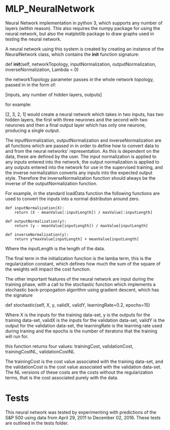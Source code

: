 # MLP_NeuralNetwork

Neural Network implementation in python 3, which supports any number of layers (within reason). This also requires the numpy package for using the neural network, but also the matplotlib package to draw graphs used in testing the neural network.

A neural network using this system is created by creating an instance of the NeuralNetwork class, which contains the __init__ function signature:

def __init__(self, networkTopology, inputNormalization, outputNormalization, inverseNormalization, Lambda = 0)

the networkTopology parameter passes in the whole network topology, passed in in the form of:

[inputs, any number of hidden layers, outputs]

for example:

[2, 3, 2, 1] would create a neural network which takes in two inputs, has two hidden layers, the first with three neurones and the second with two neurones and then a final output layer which has only one neurone, producing a single output.

The inputNormalization, outputNormalization and inverseNormalization are all functions which are passed in in order to define how to convert data to and from the neural networks' representation. As this is dependent on the data, these are defined by the user. The input normalization is applied to any inputs entered into the network, the output normalization is applied to any outputs entered into the network for use in the supervised training, and the inverse normalization converts any inputs into the expected output style. Therefore the inverseNormalization function should always be the inverse of the outputNormalization function.

For example, in the standard loadData function the following functions are used to convert the inputs into a normal distributon around zero. 

    def inputNormalization(X):
        return (X - meanValue[:inputLength]) / maxValue[:inputLength]

    def outputNormalization(y):
        return (y - meanValue[inputLength]) / maxValue[inputLength]

    def inverseNormalization(y):
        return y*maxValue[inputLength] + meanValue[inputLength]
        
Where the inputLength is the length of the data.

The final term in the initialization function is the lamba term, this is the regularization constant, which defines how much the sum of the square of the weights will impact the cost function. 

The other important features of the neural network are input during the training phase, with a call to the stochastic function which implements a stochastic back-propogation algorithm using gradient descent, which has the signature

def stochastic(self, X, y, validX, validY, learningRate=0.2, epochs=15)

Where X is the inputs for the training data-set, y is the outputs for the training data-set, validX is the inputs for the validation data-set, validY is the output for the validation data-set, the learningRate is the learning rate used during traning and the epochs is the number of iteratons that the training will run for.

this function returns four values: trainingCost, validationCost, trainingCostNL, validationCostNL

The trainingCost is the cost value associated with the training data-set, and the validationCost is the cost value associated with the validation data-set. The NL versions of these costs are the costs without the regularization terms, that is the cost associated purely with the data. 

# Tests

This neural network was tested by experimenting with predictions of the S&P 500 using data from April 29, 2011 to December 02, 2016. These tests are outlined in the tests folder. 

